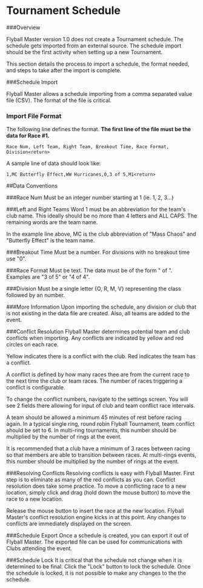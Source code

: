 # Tournament Schedule

###Overview

Flyball Master version 1.0 does not create a Tournament schedule. The schedule gets imported from an external source. The schedule import should be the first activity when setting up a new Tournament.

This section details the process to import a schedule, the format needed, and steps to take after the import is complete.

###Schedule Import

Flyball Master allows a schedule importing from a comma separated value file (CSV). The format of the file is critical. 

### Import File Format

The following line defines the format. **The first line of the file must be the data for Race #1.**

```
Race Num, Left Team, Right Team, Breakout Time, Race Format, Division<return>
```

A sample line of data should look like:

```
1,MC Butterfly Effect,WW Hurricanes,0,3 of 5,M1<return>
```

##Data Conventions

###Race Num
Must be an integer number starting at 1 (ie. 1, 2, 3...)

###Left and Right Teams
Word 1 must be an abbreviation for the team's club name. This ideally should be no more than 4 letters and ALL CAPS. The remaining words are the team name. 

In the example line above, MC is the club abbreviation of "Mass Chaos" and "Butterfly Effect" is the team name.

###Breakout Time
Must be a number. For divisions with no breakout time use "0".

###Race Format
Must be text. The data must be of the form "<integer> of <integer>". Examples are "3 of 5" or "4 of 4".

###Division
Must be a single letter {O, R, M, V} representing the class followed by an number.

###More Information
Upon importing the schedule, any division or club that is not existing in the data file are created. Also, all teams are added to the event.

###Conflict Resolution
Flyball Master determines potential team and club conflicts when importing. Any conflicts are indicated by yellow and red circles on each race.

Yellow indicates there is a conflict with the club. Red indicates the team has a conflict.

A conflict is defined by how many races thee are from the current race to the next time the club or team races. The number of races triggering a conflict is configurable.

To change the conflict numbers, navigate to the settings screen. You will see 2 fields there allowing for input of club and team conflict race intervals.

A team should be allowed a minimum 45 minutes of rest before racing again. In a typical single ring, round robin Flyball Tournament, team conflict should be set to 6. In multi-ring tournaments, this number should be multiplied by the number of rings at the event.

It is recommended that a club have a minimum of 3 races between racing so that members are able to transition between races. At multi-rings events, this number should be multiplied by the number of rings at the event.

###Resolving Conflicts
Resolving conflicts is easy with Flyball Master. First step is to eliminate as many of the red conflicts as you can. Conflict resolution does take some practice. To move a conflicting race to a new location, simply click and drag (hold down the mouse button) to move the race to a new location.

Release the mouse button to insert the race at the new location. Flyball Master's conflict resolution engine kicks in at this point. Any changes to conflicts are immediately displayed on the screen.

###Schedule Export
Once a schedule is created, you can export it out of Flyball Master. The exported file can be used for communications with Clubs attending the event.

###Schedule Lock
It is critical that the schedule not change when it is determined to be final. Click the "Lock" button to lock the schedule. Once the schedule is locked, it is not possible to make any changes to the the schedule.



